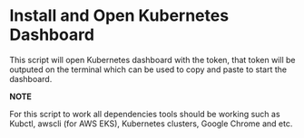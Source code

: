 # Install and Open Kubernetes Dashboard


This script will open Kubernetes dashboard with the token, that token will be outputed on the terminal which can be used to copy and paste to start the dashboard.


**NOTE**

For this script to work all dependencies tools should be working such as Kubctl, awscli (for AWS EKS), Kubernetes clusters, Google Chrome and etc. 
